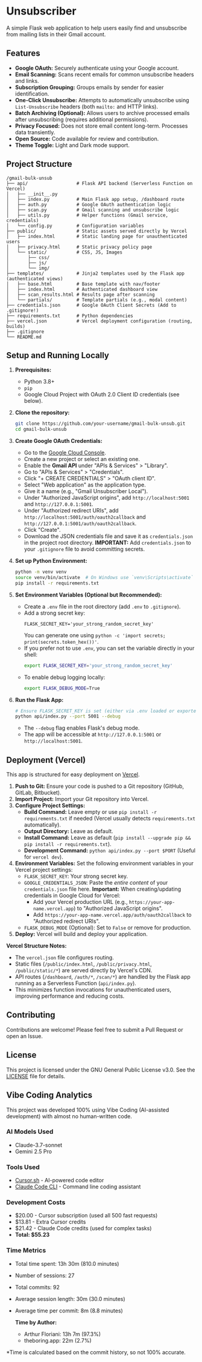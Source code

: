 # Unsubscriber

A simple Flask web application to help users easily find and unsubscribe from mailing lists in their Gmail account.

## Features

*   **Google OAuth:** Securely authenticate using your Google account.
*   **Email Scanning:** Scans recent emails for common unsubscribe headers and links.
*   **Subscription Grouping:** Groups emails by sender for easier identification.
*   **One-Click Unsubscribe:** Attempts to automatically unsubscribe using `List-Unsubscribe` headers (both `mailto:` and HTTP links).
*   **Batch Archiving (Optional):** Allows users to archive processed emails after unsubscribing (requires additional permissions).
*   **Privacy Focused:** Does not store email content long-term. Processes data transiently.
*   **Open Source:** Code available for review and contribution.
*   **Theme Toggle:** Light and Dark mode support.

## Project Structure

```
/gmail-bulk-unsub
├── api/                  # Flask API backend (Serverless Function on Vercel)
│   ├── __init__.py
│   ├── index.py          # Main Flask app setup, /dashboard route
│   ├── auth.py           # Google OAuth authentication logic
│   ├── scan.py           # Gmail scanning and unsubscribe logic
│   ├── utils.py          # Helper functions (Gmail service, credentials)
│   └── config.py         # Configuration variables
├── public/               # Static assets served directly by Vercel
│   ├── index.html        # Static landing page for unauthenticated users
│   ├── privacy.html      # Static privacy policy page
│   └── static/           # CSS, JS, Images
│       ├── css/
│       ├── js/
│       └── img/
├── templates/            # Jinja2 templates used by the Flask app (authenticated views)
│   ├── base.html         # Base template with nav/footer
│   ├── index.html        # Authenticated dashboard view
│   ├── scan_results.html # Results page after scanning
│   └── partials/         # Template partials (e.g., modal content)
├── credentials.json      # Google OAuth Client Secrets (Add to .gitignore!)
├── requirements.txt      # Python dependencies
├── vercel.json           # Vercel deployment configuration (routing, builds)
├── .gitignore
└── README.md
```

## Setup and Running Locally

1.  **Prerequisites:**
    *   Python 3.8+
    *   `pip`
    *   Google Cloud Project with OAuth 2.0 Client ID credentials (see below).

2.  **Clone the repository:**
    ```bash
    git clone https://github.com/your-username/gmail-bulk-unsub.git
    cd gmail-bulk-unsub
    ```

3.  **Create Google OAuth Credentials:**
    *   Go to the [Google Cloud Console](https://console.cloud.google.com/).
    *   Create a new project or select an existing one.
    *   Enable the **Gmail API** under "APIs & Services" > "Library".
    *   Go to "APIs & Services" > "Credentials".
    *   Click "+ CREATE CREDENTIALS" > "OAuth client ID".
    *   Select "Web application" as the application type.
    *   Give it a name (e.g., "Gmail Unsubscriber Local").
    *   Under "Authorized JavaScript origins", add `http://localhost:5001` and `http://127.0.0.1:5001`.
    *   Under "Authorized redirect URIs", add `http://localhost:5001/auth/oauth2callback` and `http://127.0.0.1:5001/auth/oauth2callback`.
    *   Click "Create".
    *   Download the JSON credentials file and save it as `credentials.json` in the project root directory. **IMPORTANT:** Add `credentials.json` to your `.gitignore` file to avoid committing secrets.

4.  **Set up Python Environment:**
    ```bash
    python -m venv venv
    source venv/bin/activate  # On Windows use `venv\Scripts\activate`
    pip install -r requirements.txt
    ```

5.  **Set Environment Variables (Optional but Recommended):**
    *   Create a `.env` file in the root directory (add `.env` to `.gitignore`).
    *   Add a strong secret key:
        ```
        FLASK_SECRET_KEY='your_strong_random_secret_key'
        ```
        You can generate one using `python -c 'import secrets; print(secrets.token_hex())'`.
    *   If you prefer not to use `.env`, you can set the variable directly in your shell:
        ```bash
        export FLASK_SECRET_KEY='your_strong_random_secret_key'
        ```
    *   To enable debug logging locally:
        ```bash
        export FLASK_DEBUG_MODE=True
        ```

6.  **Run the Flask App:**
    ```bash
    # Ensure FLASK_SECRET_KEY is set (either via .env loaded or exported)
    python api/index.py --port 5001 --debug
    ```
    *   The `--debug` flag enables Flask's debug mode.
    *   The app will be accessible at `http://127.0.0.1:5001` or `http://localhost:5001`.

## Deployment (Vercel)

This app is structured for easy deployment on [Vercel](https://vercel.com/).

1.  **Push to Git:** Ensure your code is pushed to a Git repository (GitHub, GitLab, Bitbucket).
2.  **Import Project:** Import your Git repository into Vercel.
3.  **Configure Project Settings:**
    *   **Build Command:** Leave empty or use `pip install -r requirements.txt` if needed (Vercel usually detects `requirements.txt` automatically).
    *   **Output Directory:** Leave as default.
    *   **Install Command:** Leave as default (`pip install --upgrade pip && pip install -r requirements.txt`).
    *   **Development Command:** `python api/index.py --port $PORT` (Useful for `vercel dev`).
4.  **Environment Variables:** Set the following environment variables in your Vercel project settings:
    *   `FLASK_SECRET_KEY`: Your strong secret key.
    *   `GOOGLE_CREDENTIALS_JSON`: Paste the *entire content* of your `credentials.json` file here. **Important:** When creating/updating credentials in Google Cloud for Vercel:
        *   Add your Vercel production URL (e.g., `https://your-app-name.vercel.app`) to "Authorized JavaScript origins".
        *   Add `https://your-app-name.vercel.app/auth/oauth2callback` to "Authorized redirect URIs".
    *   `FLASK_DEBUG_MODE` (Optional): Set to `False` or remove for production.
5.  **Deploy:** Vercel will build and deploy your application.

**Vercel Structure Notes:**

*   The `vercel.json` file configures routing.
*   Static files (`/public/index.html`, `/public/privacy.html`, `/public/static/*`) are served directly by Vercel's CDN.
*   API routes (`/dashboard`, `/auth/*`, `/scan/*`) are handled by the Flask app running as a Serverless Function (`api/index.py`).
*   This minimizes function invocations for unauthenticated users, improving performance and reducing costs.

## Contributing

Contributions are welcome! Please feel free to submit a Pull Request or open an Issue.

## License

This project is licensed under the GNU General Public License v3.0. See the [LICENSE](LICENSE) file for details.

## Vibe Coding Analytics

This project was developed 100% using Vibe Coding (AI-assisted development) with almost no human-written code.

### AI Models Used
- Claude-3.7-sonnet
- Gemini 2.5 Pro

### Tools Used
- [Cursor.sh](https://cursor.sh) - AI-powered code editor
- [Claude Code CLI](https://claude.ai/code) - Command line coding assistant

### Development Costs
- $20.00 - Cursor subscription (used all 500 fast requests)
- $13.81 - Extra Cursor credits
- $21.42 - Claude Code credits (used for complex tasks)
- **Total: $55.23**

### Time Metrics
<!-- START_GIT_TIME_STATS -->

- Total time spent: 13h 30m (810.0 minutes)
- Number of sessions: 27
- Total commits: 92
- Average session length: 30m (30.0 minutes)
- Average time per commit: 8m (8.8 minutes)

  **Time by Author:**
    - Arthur Floriani: 13h 7m (97.3%)
    - theboring.app: 22m (2.7%)

<!-- END_GIT_TIME_STATS -->

*Time is calculated based on the commit history, so not 100% accurate.